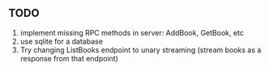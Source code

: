 ## TODO
1. implement missing RPC methods in server: AddBook, GetBook, etc
2. use sqlite for a database
3. Try changing ListBooks endpoint to unary streaming (stream books as a response from that endpoint)
